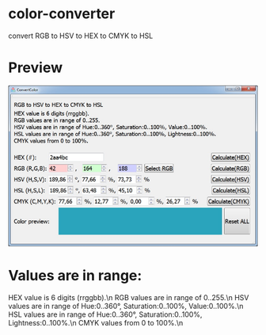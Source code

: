 # color-converter
convert RGB to HSV to HEX to CMYK to HSL

# Preview
![alt text](https://github.com/den0011/convert_color/raw/main/image/convert.jpg)

# Values are in range:
HEX value is 6 digits (rrggbb).\n
RGB values are in range of 0..255.\n
HSV values are in range of Hue:0..360°, Saturation:0..100%, Value:0..100%.\n
HSL values are in range of Hue:0..360°, Saturation:0..100%, Lightness:0..100%.\n
CMYK values from 0 to 100%.\n